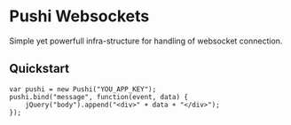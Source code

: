 # Pushi Websockets

Simple yet powerfull infra-structure for handling of websocket connection.

## Quickstart

    var pushi = new Pushi("YOU_APP_KEY");
    pushi.bind("message", function(event, data) {
        jQuery("body").append("<div>" + data + "</div>");
    });
